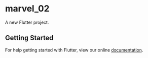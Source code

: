 # marvel_02

A new Flutter project.

## Getting Started

For help getting started with Flutter, view our online
[documentation](https://flutter.io/).
